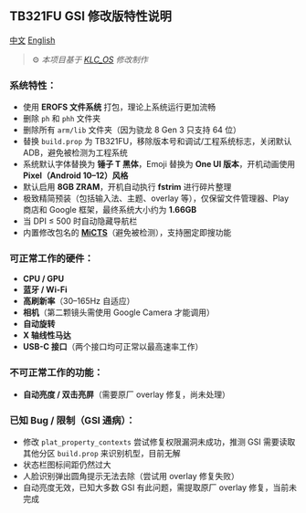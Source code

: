 ## TB321FU GSI 修改版特性说明

[中文](https://github.com/Zhicheng-Gao/KLCOS-TB321FU/blob/main/README_CN.md)
[English](https://github.com/Zhicheng-Gao/KLCOS-TB321FU/blob/main/README.md)

> ⚙️ *本项目基于 [KLC_OS](https://github.com/LoggingNewMemory/KLC_OS) 修改制作*

### 系统特性：

- 使用 **EROFS 文件系统** 打包，理论上系统运行更加流畅
- 删除 `ph` 和 `phh` 文件夹
- 删除所有 `arm/lib` 文件夹（因为骁龙 8 Gen 3 只支持 64 位）
- 替换 `build.prop` 为 TB321FU，移除版本号和调试/工程系统标志，关闭默认 ADB，避免被检测为工程系统
- 系统默认字体替换为 **锤子 T 黑体**，Emoji 替换为 **One UI 版本**，开机动画使用 **Pixel（Android 10–12）风格**
- 默认启用 **8GB ZRAM**，开机自动执行 **fstrim** 进行碎片整理
- 极致精简预装（包括输入法、主题、overlay 等），仅保留文件管理器、Play 商店和 Google 框架，最终系统大小约为 **1.66GB**
- 当 DPI ≤ 500 时自动隐藏导航栏
- 内置修改包名的 **[MiCTS](https://github.com/parallelcc/MiCTS)**（避免被检测），支持圈定即搜功能

### 可正常工作的硬件：

- **CPU / GPU**
- **蓝牙 / Wi-Fi**
- **高刷新率**（30–165Hz 自适应）
- **相机**（第二颗镜头需使用 Google Camera 才能调用）
- **自动旋转**
- **X 轴线性马达**
- **USB-C 接口**（两个接口均可正常以最高速率工作）

### 不可正常工作的功能：

- **自动亮度 / 双击亮屏**（需要原厂 overlay 修复，尚未处理）

### 已知 Bug / 限制（GSI 通病）：

- 修改 `plat_property_contexts` 尝试修复权限漏洞未成功，推测 GSI 需要读取其他分区 `build.prop` 来识别机型，目前无解
- 状态栏图标间距仍然过大
- 人脸识别弹出圆角提示无法去除（尝试用 overlay 修复失败）
- 自动亮度无效，已知大多数 GSI 有此问题，需提取原厂 overlay 修复，当前未完成
